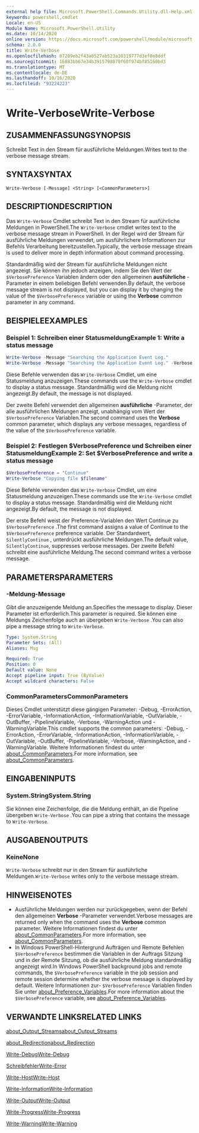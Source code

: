 ```yaml
---
external help file: Microsoft.PowerShell.Commands.Utility.dll-Help.xml
keywords: powershell,cmdlet
Locale: en-US
Module Name: Microsoft.PowerShell.Utility
ms.date: 10/14/2020
online version: https://docs.microsoft.com/powershell/module/microsoft.powershell.utility/write-verbose?view=powershell-6&WT.mc_id=ps-gethelp
schema: 2.0.0
title: Write-Verbose
ms.openlocfilehash: 07289eb2f43a0527ab523a10319777d3ef0e8ddf
ms.sourcegitcommit: 16883bb67e34b3915798070f60f974bf85160bd3
ms.translationtype: MT
ms.contentlocale: de-DE
ms.lasthandoff: 10/16/2020
ms.locfileid: "93224223"
---
```

# <span data-ttu-id="cb68c-103">Write-Verbose</span><span class="sxs-lookup"><span data-stu-id="cb68c-103">Write-Verbose</span></span>

## <span data-ttu-id="cb68c-104">ZUSAMMENFASSUNG</span><span class="sxs-lookup"><span data-stu-id="cb68c-104">SYNOPSIS</span></span>
<span data-ttu-id="cb68c-105">Schreibt Text in den Stream für ausführliche Meldungen.</span><span class="sxs-lookup"><span data-stu-id="cb68c-105">Writes text to the verbose message stream.</span></span>

## <span data-ttu-id="cb68c-106">SYNTAX</span><span class="sxs-lookup"><span data-stu-id="cb68c-106">SYNTAX</span></span>

```
Write-Verbose [-Message] <String> [<CommonParameters>]
```

## <span data-ttu-id="cb68c-107">DESCRIPTION</span><span class="sxs-lookup"><span data-stu-id="cb68c-107">DESCRIPTION</span></span>

<span data-ttu-id="cb68c-108">Das `Write-Verbose` Cmdlet schreibt Text in den Stream für ausführliche Meldungen in PowerShell.</span><span class="sxs-lookup"><span data-stu-id="cb68c-108">The `Write-Verbose` cmdlet writes text to the verbose message stream in PowerShell.</span></span> <span data-ttu-id="cb68c-109">In der Regel wird der Stream für ausführliche Meldungen verwendet, um ausführlichere Informationen zur Befehls Verarbeitung bereitzustellen.</span><span class="sxs-lookup"><span data-stu-id="cb68c-109">Typically, the verbose message stream is used to deliver more in depth information about command processing.</span></span>

<span data-ttu-id="cb68c-110">Standardmäßig wird der Stream für ausführliche Meldungen nicht angezeigt. Sie können ihn jedoch anzeigen, indem Sie den Wert der `$VerbosePreference` Variablen ändern oder den allgemeinen **ausführliche** -Parameter in einem beliebigen Befehl verwenden.</span><span class="sxs-lookup"><span data-stu-id="cb68c-110">By default, the verbose message stream is not displayed, but you can display it by changing the value of the `$VerbosePreference` variable or using the **Verbose** common parameter in any command.</span></span>

## <span data-ttu-id="cb68c-111">BEISPIELE</span><span class="sxs-lookup"><span data-stu-id="cb68c-111">EXAMPLES</span></span>

### <span data-ttu-id="cb68c-112">Beispiel 1: Schreiben einer Statusmeldung</span><span class="sxs-lookup"><span data-stu-id="cb68c-112">Example 1: Write a status message</span></span>

```powershell
Write-Verbose -Message "Searching the Application Event Log."
Write-Verbose -Message "Searching the Application Event Log." -Verbose
```

<span data-ttu-id="cb68c-113">Diese Befehle verwenden das `Write-Verbose` Cmdlet, um eine Statusmeldung anzuzeigen.</span><span class="sxs-lookup"><span data-stu-id="cb68c-113">These commands use the `Write-Verbose` cmdlet to display a status message.</span></span> <span data-ttu-id="cb68c-114">Standardmäßig wird die Meldung nicht angezeigt.</span><span class="sxs-lookup"><span data-stu-id="cb68c-114">By default, the message is not displayed.</span></span>

<span data-ttu-id="cb68c-115">Der zweite Befehl verwendet den allgemeinen **ausführliche** -Parameter, der alle ausführlichen Meldungen anzeigt, unabhängig vom Wert der `$VerbosePreference` Variablen.</span><span class="sxs-lookup"><span data-stu-id="cb68c-115">The second command uses the **Verbose** common parameter, which displays any verbose messages, regardless of the value of the `$VerbosePreference` variable.</span></span>

### <span data-ttu-id="cb68c-116">Beispiel 2: Festlegen $VerbosePreference und Schreiben einer Statusmeldung</span><span class="sxs-lookup"><span data-stu-id="cb68c-116">Example 2: Set $VerbosePreference and write a status message</span></span>

```powershell
$VerbosePreference = "Continue"
Write-Verbose "Copying file $filename"
```

<span data-ttu-id="cb68c-117">Diese Befehle verwenden das `Write-Verbose` Cmdlet, um eine Statusmeldung anzuzeigen.</span><span class="sxs-lookup"><span data-stu-id="cb68c-117">These commands use the `Write-Verbose` cmdlet to display a status message.</span></span> <span data-ttu-id="cb68c-118">Standardmäßig wird die Meldung nicht angezeigt.</span><span class="sxs-lookup"><span data-stu-id="cb68c-118">By default, the message is not displayed.</span></span>

<span data-ttu-id="cb68c-119">Der erste Befehl weist der Preference-Variablen den Wert Continue zu `$VerbosePreference` .</span><span class="sxs-lookup"><span data-stu-id="cb68c-119">The first command assigns a value of Continue to the `$VerbosePreference` preference variable.</span></span> <span data-ttu-id="cb68c-120">Der Standardwert, `SilentlyContinue` , unterdrückt ausführliche Meldungen.</span><span class="sxs-lookup"><span data-stu-id="cb68c-120">The default value, `SilentlyContinue`, suppresses verbose messages.</span></span> <span data-ttu-id="cb68c-121">Der zweite Befehl schreibt eine ausführliche Meldung.</span><span class="sxs-lookup"><span data-stu-id="cb68c-121">The second command writes a verbose message.</span></span>

## <span data-ttu-id="cb68c-122">PARAMETERS</span><span class="sxs-lookup"><span data-stu-id="cb68c-122">PARAMETERS</span></span>

### <span data-ttu-id="cb68c-123">-Meldung</span><span class="sxs-lookup"><span data-stu-id="cb68c-123">-Message</span></span>

<span data-ttu-id="cb68c-124">Gibt die anzuzeigende Meldung an.</span><span class="sxs-lookup"><span data-stu-id="cb68c-124">Specifies the message to display.</span></span> <span data-ttu-id="cb68c-125">Dieser Parameter ist erforderlich.</span><span class="sxs-lookup"><span data-stu-id="cb68c-125">This parameter is required.</span></span> <span data-ttu-id="cb68c-126">Sie können eine Meldungs Zeichenfolge auch an übergeben `Write-Verbose` .</span><span class="sxs-lookup"><span data-stu-id="cb68c-126">You can also pipe a message string to `Write-Verbose`.</span></span>

```yaml
Type: System.String
Parameter Sets: (All)
Aliases: Msg

Required: True
Position: 0
Default value: None
Accept pipeline input: True (ByValue)
Accept wildcard characters: False
```

### <span data-ttu-id="cb68c-127">CommonParameters</span><span class="sxs-lookup"><span data-stu-id="cb68c-127">CommonParameters</span></span>

<span data-ttu-id="cb68c-128">Dieses Cmdlet unterstützt diese gängigen Parameter: -Debug, -ErrorAction, -ErrorVariable, -InformationAction, -InformationVariable, -OutVariable, -OutBuffer, -PipelineVariable, -Verbose, -WarningAction und -WarningVariable.</span><span class="sxs-lookup"><span data-stu-id="cb68c-128">This cmdlet supports the common parameters: -Debug, -ErrorAction, -ErrorVariable, -InformationAction, -InformationVariable, -OutVariable, -OutBuffer, -PipelineVariable, -Verbose, -WarningAction, and -WarningVariable.</span></span> <span data-ttu-id="cb68c-129">Weitere Informationen findest du unter [about_CommonParameters](../Microsoft.PowerShell.Core/About/about_CommonParameters.md).</span><span class="sxs-lookup"><span data-stu-id="cb68c-129">For more information, see [about_CommonParameters](../Microsoft.PowerShell.Core/About/about_CommonParameters.md).</span></span>

## <span data-ttu-id="cb68c-130">EINGABEN</span><span class="sxs-lookup"><span data-stu-id="cb68c-130">INPUTS</span></span>

### <span data-ttu-id="cb68c-131">System.String</span><span class="sxs-lookup"><span data-stu-id="cb68c-131">System.String</span></span>

<span data-ttu-id="cb68c-132">Sie können eine Zeichenfolge, die die Meldung enthält, an die Pipeline übergeben `Write-Verbose` .</span><span class="sxs-lookup"><span data-stu-id="cb68c-132">You can pipe a string that contains the message to `Write-Verbose`.</span></span>

## <span data-ttu-id="cb68c-133">AUSGABEN</span><span class="sxs-lookup"><span data-stu-id="cb68c-133">OUTPUTS</span></span>

### <span data-ttu-id="cb68c-134">Keine</span><span class="sxs-lookup"><span data-stu-id="cb68c-134">None</span></span>

<span data-ttu-id="cb68c-135">`Write-Verbose` schreibt nur in den Stream für ausführliche Meldungen.</span><span class="sxs-lookup"><span data-stu-id="cb68c-135">`Write-Verbose` writes only to the verbose message stream.</span></span>

## <span data-ttu-id="cb68c-136">HINWEISE</span><span class="sxs-lookup"><span data-stu-id="cb68c-136">NOTES</span></span>

- <span data-ttu-id="cb68c-137">Ausführliche Meldungen werden nur zurückgegeben, wenn der Befehl den allgemeinen **Verbose** -Parameter verwendet.</span><span class="sxs-lookup"><span data-stu-id="cb68c-137">Verbose messages are returned only when the command uses the **Verbose** common parameter.</span></span> <span data-ttu-id="cb68c-138">Weitere Informationen findest du unter [about_CommonParameters](https://go.microsoft.com/fwlink/?LinkID=113216).</span><span class="sxs-lookup"><span data-stu-id="cb68c-138">For more information, see [about_CommonParameters](https://go.microsoft.com/fwlink/?LinkID=113216).</span></span>
- <span data-ttu-id="cb68c-139">In Windows PowerShell-Hintergrund Aufträgen und Remote Befehlen `$VerbosePreference` bestimmen die Variablen in der Auftrags Sitzung und in der Remote Sitzung, ob die ausführliche Meldung standardmäßig angezeigt wird.</span><span class="sxs-lookup"><span data-stu-id="cb68c-139">In Windows PowerShell background jobs and remote commands, the `$VerbosePreference` variable in the job session and remote session determine whether the verbose message is displayed by default.</span></span>
  <span data-ttu-id="cb68c-140">Weitere Informationen zur- `$VerbosePreference` Variablen finden Sie unter [about_Preference_Variables](../Microsoft.PowerShell.Core/About/about_Preference_Variables.md).</span><span class="sxs-lookup"><span data-stu-id="cb68c-140">For more information about the `$VerbosePreference` variable, see [about_Preference_Variables](../Microsoft.PowerShell.Core/About/about_Preference_Variables.md).</span></span>

## <span data-ttu-id="cb68c-141">VERWANDTE LINKS</span><span class="sxs-lookup"><span data-stu-id="cb68c-141">RELATED LINKS</span></span>

[<span data-ttu-id="cb68c-142">about_Output_Streams</span><span class="sxs-lookup"><span data-stu-id="cb68c-142">about_Output_Streams</span></span>](../Microsoft.PowerShell.Core/About/about_Output_Streams.md)

[<span data-ttu-id="cb68c-143">about_Redirection</span><span class="sxs-lookup"><span data-stu-id="cb68c-143">about_Redirection</span></span>](../Microsoft.PowerShell.Core/About/about_Redirection.md)

[<span data-ttu-id="cb68c-144">Write-Debug</span><span class="sxs-lookup"><span data-stu-id="cb68c-144">Write-Debug</span></span>](Write-Debug.md)

[<span data-ttu-id="cb68c-145">Schreibfehler</span><span class="sxs-lookup"><span data-stu-id="cb68c-145">Write-Error</span></span>](Write-Error.md)

[<span data-ttu-id="cb68c-146">Write-Host</span><span class="sxs-lookup"><span data-stu-id="cb68c-146">Write-Host</span></span>](Write-Host.md)

[<span data-ttu-id="cb68c-147">Write-Information</span><span class="sxs-lookup"><span data-stu-id="cb68c-147">Write-Information</span></span>](Write-Information.md)

[<span data-ttu-id="cb68c-148">Write-Output</span><span class="sxs-lookup"><span data-stu-id="cb68c-148">Write-Output</span></span>](Write-Output.md)

[<span data-ttu-id="cb68c-149">Write-Progress</span><span class="sxs-lookup"><span data-stu-id="cb68c-149">Write-Progress</span></span>](Write-Progress.md)

[<span data-ttu-id="cb68c-150">Write-Warning</span><span class="sxs-lookup"><span data-stu-id="cb68c-150">Write-Warning</span></span>](Write-Warning.md)
